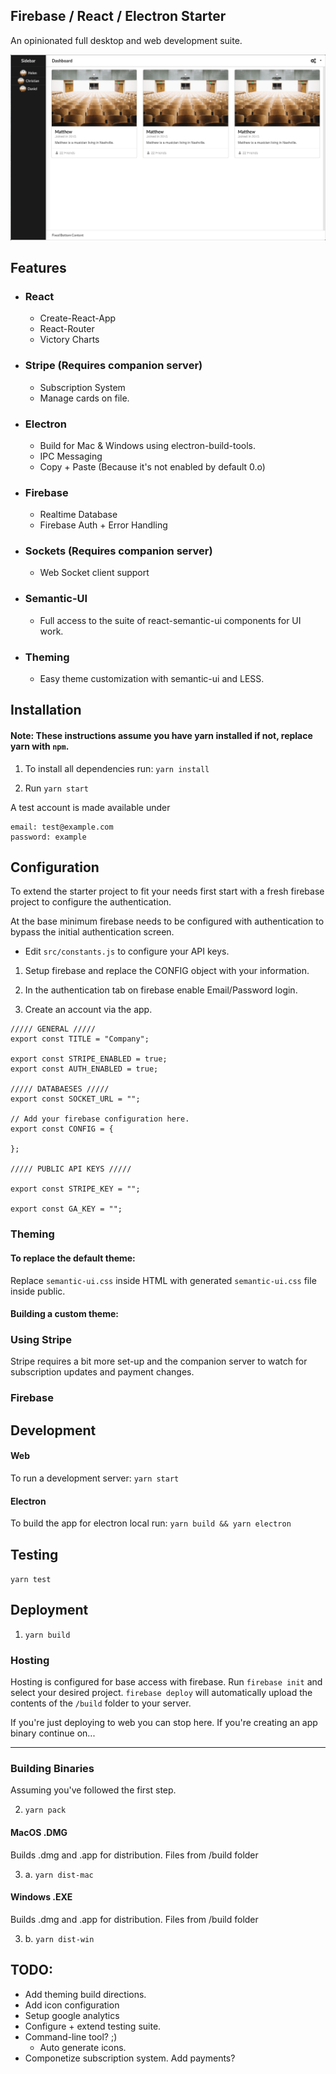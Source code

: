 
## Firebase / React / Electron Starter </h1>
An opinionated full desktop and web development suite.

![Alt text](docs/main.png?raw=true "App Page")
## Features

* ### React
    * Create-React-App
    * React-Router
    * Victory Charts

* ### Stripe (Requires companion server)
    * Subscription System
    * Manage cards on file.
* ### Electron 
    * Build for Mac & Windows using electron-build-tools.
    * IPC Messaging
    * Copy + Paste (Because it's not enabled by default 0.o)
* ### Firebase
    * Realtime Database      
    * Firebase Auth + Error Handling
* ### Sockets (Requires companion server)
    * Web Socket client support 
* ### Semantic-UI
    * Full access to the suite of react-semantic-ui components for UI work.

* ### Theming
    * Easy theme customization with semantic-ui and LESS.

## Installation 

#### Note: These instructions assume you have yarn installed if not, replace yarn with `npm`.

1. To install all dependencies run: `yarn install`

2. Run `yarn start`

A test account is made available under

    email: test@example.com
    password: example

## Configuration

To extend the starter project to fit your needs first start with a fresh firebase project to configure the authentication.

At the base minimum firebase needs to be configured with authentication to bypass the initial authentication screen.

* Edit `src/constants.js` to configure your API keys.


1. Setup firebase and replace the CONFIG object with your information. 
 
2. In the authentication tab on firebase enable Email/Password login.

3. Create an account via the app.

```
///// GENERAL /////
export const TITLE = "Company";

export const STRIPE_ENABLED = true;
export const AUTH_ENABLED = true;

///// DATABAESES /////
export const SOCKET_URL = "";

// Add your firebase configuration here. 
export const CONFIG = {
    
};

///// PUBLIC API KEYS /////

export const STRIPE_KEY = "";

export const GA_KEY = "";

```


### Theming
#### To replace the default theme:
Replace `semantic-ui.css` inside HTML with generated `semantic-ui.css` file inside public.

#### Building a custom theme:

### Using Stripe
Stripe requires a bit more set-up and the companion server to watch for subscription updates and payment changes.

### Firebase 


## Development

#### Web
To run a development server: `yarn start`

#### Electron
 To build the app for electron local run: `yarn build && yarn electron`

## Testing

`yarn test`

## Deployment

1. `yarn build`

### Hosting
Hosting is configured for base access with firebase. Run `firebase init` and select your desired project. `firebase deploy` will automatically upload the contents of the `/build` folder to your server.

If you're just deploying to web you can stop here. If you're creating an app binary continue on...

___

### Building Binaries

Assuming you've followed the first step.

2. `yarn pack`

#### MacOS .DMG

Builds .dmg and .app for distribution. Files from /build folder

3. a. `yarn dist-mac`

#### Windows .EXE

Builds .dmg and .app for distribution. Files from /build folder

3. b. `yarn dist-win`

## TODO:
* Add theming build directions.
* Add icon configuration
* Setup google analytics
* Configure + extend testing suite.
* Command-line tool? ;)
    * Auto generate icons.
* Componetize subscription system. Add payments?



